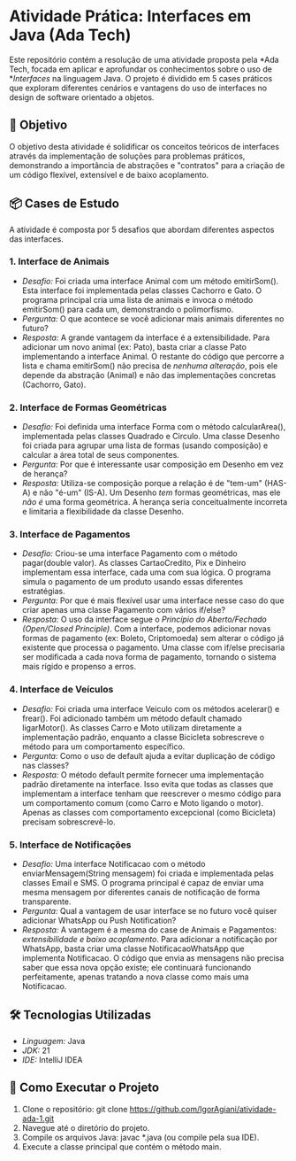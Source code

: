 # Atividade Prática: Interfaces em Java (Ada Tech)

Este repositório contém a resolução de uma atividade proposta pela *Ada Tech, focada em aplicar e aprofundar os conhecimentos sobre o uso de **Interfaces* na linguagem Java. O projeto é dividido em 5 cases práticos que exploram diferentes cenários e vantagens do uso de interfaces no design de software orientado a objetos.

## 🎯 Objetivo

O objetivo desta atividade é solidificar os conceitos teóricos de interfaces através da implementação de soluções para problemas práticos, demonstrando a importância de abstrações e "contratos" para a criação de um código flexível, extensível e de baixo acoplamento.

## 📦 Cases de Estudo

A atividade é composta por 5 desafios que abordam diferentes aspectos das interfaces.

### 1. Interface de Animais
- *Desafio:* Foi criada uma interface Animal com um método emitirSom(). Esta interface foi implementada pelas classes Cachorro e Gato. O programa principal cria uma lista de animais e invoca o método emitirSom() para cada um, demonstrando o polimorfismo.
- *Pergunta:* O que acontece se você adicionar mais animais diferentes no futuro?
- *Resposta:* A grande vantagem da interface é a extensibilidade. Para adicionar um novo animal (ex: Pato), basta criar a classe Pato implementando a interface Animal. O restante do código que percorre a lista e chama emitirSom() não precisa de *nenhuma alteração*, pois ele depende da abstração (Animal) e não das implementações concretas (Cachorro, Gato).

### 2. Interface de Formas Geométricas
- *Desafio:* Foi definida uma interface Forma com o método calcularArea(), implementada pelas classes Quadrado e Circulo. Uma classe Desenho foi criada para agrupar uma lista de formas (usando composição) e calcular a área total de seus componentes.
- *Pergunta:* Por que é interessante usar composição em Desenho em vez de herança?
- *Resposta:* Utiliza-se composição porque a relação é de "tem-um" (HAS-A) e não "é-um" (IS-A). Um Desenho *tem* formas geométricas, mas ele *não é* uma forma geométrica. A herança seria conceitualmente incorreta e limitaria a flexibilidade da classe Desenho.

### 3. Interface de Pagamentos
- *Desafio:* Criou-se uma interface Pagamento com o método pagar(double valor). As classes CartaoCredito, Pix e Dinheiro implementam essa interface, cada uma com sua lógica. O programa simula o pagamento de um produto usando essas diferentes estratégias.
- *Pergunta:* Por que é mais flexível usar uma interface nesse caso do que criar apenas uma classe Pagamento com vários if/else?
- *Resposta:* O uso da interface segue o *Princípio do Aberto/Fechado (Open/Closed Principle)*. Com a interface, podemos adicionar novas formas de pagamento (ex: Boleto, Criptomoeda) sem alterar o código já existente que processa o pagamento. Uma classe com if/else precisaria ser modificada a cada nova forma de pagamento, tornando o sistema mais rígido e propenso a erros.

### 4. Interface de Veículos
- *Desafio:* Foi criada uma interface Veiculo com os métodos acelerar() e frear(). Foi adicionado também um método default chamado ligarMotor(). As classes Carro e Moto utilizam diretamente a implementação padrão, enquanto a classe Bicicleta sobrescreve o método para um comportamento específico.
- *Pergunta:* Como o uso de default ajuda a evitar duplicação de código nas classes?
- *Resposta:* O método default permite fornecer uma implementação padrão diretamente na interface. Isso evita que todas as classes que implementam a interface tenham que reescrever o mesmo código para um comportamento comum (como Carro e Moto ligando o motor). Apenas as classes com comportamento excepcional (como Bicicleta) precisam sobrescrevê-lo.

### 5. Interface de Notificações
- *Desafio:* Uma interface Notificacao com o método enviarMensagem(String mensagem) foi criada e implementada pelas classes Email e SMS. O programa principal é capaz de enviar uma mesma mensagem por diferentes canais de notificação de forma transparente.
- *Pergunta:* Qual a vantagem de usar interface se no futuro você quiser adicionar WhatsApp ou Push Notification?
- *Resposta:* A vantagem é a mesma do case de Animais e Pagamentos: *extensibilidade e baixo acoplamento*. Para adicionar a notificação por WhatsApp, basta criar uma classe NotificacaoWhatsApp que implementa Notificacao. O código que envia as mensagens não precisa saber que essa nova opção existe; ele continuará funcionando perfeitamente, apenas tratando a nova classe como mais uma Notificacao.

## 🛠️ Tecnologias Utilizadas
* *Linguagem:* Java
* *JDK:* 21
* *IDE:* IntelliJ IDEA

## 🚀 Como Executar o Projeto
1.  Clone o repositório: git clone https://github.com/IgorAgiani/atividade-ada-1.git
2.  Navegue até o diretório do projeto.
3.  Compile os arquivos Java: javac *.java (ou compile pela sua IDE).
4.  Execute a classe principal que contém o método main.
